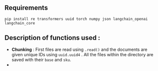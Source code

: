 ## Requirements 
``pip install re transformers uuid torch numpy json langchain_openai langchain_core`` 
## Description of functions used :
- **Chunking** : First files are read using `.read()` and the documents are given unique IDs using `uuid.uuid4` . All the files within the directory are saved with their `base` and `sku`. 
- 
